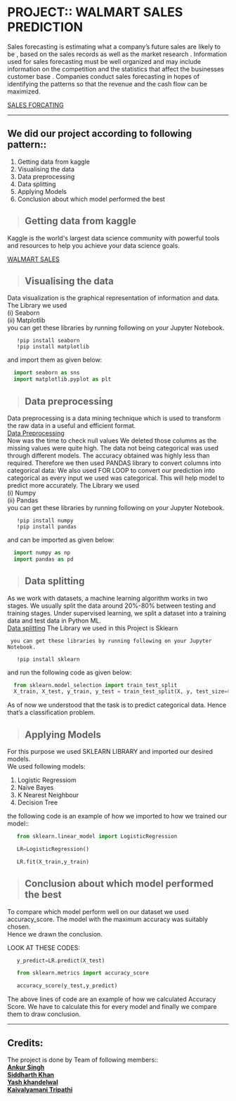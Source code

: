 #                   PROJECT:: WALMART SALES PREDICTION
Sales forecasting is estimating what a company’s future sales are likely to be , based on the sales records as well as the market research . Information used for sales forecasting must be well organized and may include information on the competition and the statistics that affect the businesses customer base . Companies conduct sales forecasting in hopes of identifying the patterns so that the revenue and the  cash flow can be maximized.

[SALES FORCATING](https://www.ukessays.com/essays/marketing/what-is-sales-forecasting-marketing-essay.php)
 ___
 ## We did our project according to following pattern::
 1. Getting data from kaggle
 1. Visualising the data
 1. Data preprocessing
 1. Data splitting
 1. Applying Models
 1. Conclusion about which model performed the best
 
>## Getting data from kaggle  

Kaggle is the world's largest data science community with powerful tools and resources to help you achieve your data science goals.
 
 [WALMART SALES](https://www.kaggle.com/anshg98/walmart-sales)
 
>## Visualising the data  
 Data visualization is the graphical representation of information and data.    
 The Library we used  
    (i) Seaborn  
    (ii) Matplotlib   
   you can get these libraries by running following on your Jupyter Notebook.
   
   ```
      !pip install seaborn
      !pip install matplotlib
   ```
  and import them as given below:  
  ```python
    import seaborn as sns
    import matplotlib.pyplot as plt
  ```
  >## Data preprocessing
  Data preprocessing is a data mining technique which is used to transform the raw data in a useful and efficient format.  
  [Data Preprocessing](https://towardsdatascience.com/data-preprocessing-concepts-fa946d11c825)  
  Now was the time to check null values
We deleted those columns as the missing values were quite high. 
The data not being categorical was used through different models. The accuracy obtained was highly less than required. Therefore we then used PANDAS library to convert columns into categorical data: 
We also used FOR LOOP to convert our prediction into categorical as every input we used was categorical.
This will help model to predict more accurately.
  The Library we used   
     (i) Numpy  
    (ii) Pandas   
   you can get these libraries by running following on your Jupyter Notebook.
   
   ```
      !pip install numpy
      !pip install pandas
   ```
  and can be imported as given below:  
  ```python
    import numpy as np
    import pandas as pd
  ```
   >## Data splitting  
   As we work with datasets, a machine learning algorithm works in two stages. We usually split the data around 20%-80% between testing and training stages. Under supervised learning, we split a dataset into a training data and test data in Python ML.  
   [Data splitting](https://data-flair.training/blogs/train-test-set-in-python-ml/)
    The Library we used in this Project is Sklearn
    
     you can get these libraries by running following on your Jupyter Notebook.
   
   ```
      !pip install sklearn
   ```
  and run the following code as given below:  
  ```python  
    from sklearn.model_selection import train_test_split
    X_train, X_test, y_train, y_test = train_test_split(X, y, test_size=0.20, random_state=1)
  ```
  As of now we understood that the task is to predict categorical data.
Hence that’s a classification	 problem.
 >## Applying Models
 For this purpose we used SKLEARN LIBRARY and	 imported our desired models.  
We  used following models:  
1. Logistic Regressiom
1. Naive Bayes
1. K Nearest Neighbour
1. Decision Tree

the following code is an example of how we imported to how we trained our model::  
  ```python  
     from sklearn.linear_model import LogisticRegression
  ```
   
  ```python  
     LR=LogisticRegression()
  ```
  ```python  
     LR.fit(X_train,y_train)
  ```
 >## Conclusion about which model performed the best
 To compare which model perform well on our dataset we used accuracy_score. The model with the maximum accuracy was suitably chosen.   
Hence we drawn the conclusion.  

LOOK AT THESE CODES:

  ```python  
     y_predict=LR.predict(X_test)
  ```
   
  ```python  
     from sklearn.metrics import accuracy_score
  ```
  ```python  
     accuracy_score(y_test,y_predict)
  ```
  The above lines of code are an example of how we calculated Accuracy Score.
  We have to calculate this for every model and finally we compare them to draw conclusion.
  
  ___
  ## Credits:
  The project is done by Team of following members::  
  **[Ankur Singh](https://github.com/update-ankur)**           
  **[Siddharth Khan](https://github.com/sidd-tech)**  
  **[Yash khandelwal](https://github.com/YashK07)**  
  **[Kaivalyamani Tripathi](https://github.com/Kaivalya4)**    
  
